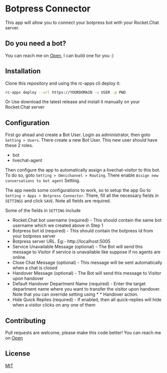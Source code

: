 # Botpress Connector
This app will allow you to connect your botpress bot with your Rocket.Chat server.

## Do you need a bot?
You can reach me on [Open](https://open.rocket.chat/direct/hlatki), I can build one for you :)

## Installation
Clone this repository and using the rc-apps cli deploy it:
```bash
rc-apps deploy --url https://YOURDOMAIN -u USER -p PWD
````
Or
Use download the latest release and install it manually on your Rocket.Chat server

## Configuration

First go ahead and create a Bot User. Login as administrator, then goto ```Setting > Users```. There create a new Bot User. This new user should have these 2 roles.

* bot
* livechat-agent

Then configure the app to automatically assign a livechat-visitor to this bot. To do so, goto ```Setting > Omnichannel > Routing```. There enable ```Assign new conversations to bot agent``` Setting.

The app needs some configurations to work, so to setup the app Go to ```Setting > Apps > Botpress Connector```. There, fill all the necessary fields in ```SETTINGS``` and click ```SAVE```. Note all fields are required.

Some of the fields in ```SETTING``` include

* Rocket.Chat bot username (required) - This should contain the same bot username which we created above in Step 1
* Botpress bot id (required) - This should contain the botpress id from your botpress server
* Botpress server URL. Eg:- http://localhost:5005
* Service Unavailable Message (optional) - The Bot will send this message to Visitor if service is unavailable like suppose if no agents are online.
* Close Chat Message (optional) - This message will be sent automatically when a chat is closed
* Handover Message (optional) - The Bot will send this message to Visitor upon handover
* Default Handover Department Name (required) - Enter the target department name where you want to transfer the visitor upon handover. Note that you can override setting using * * Handover action.
* Hide Quick Replies (required) - If enabled, then all quick-replies will hide when a visitor clicks on any one of them

## Contributing
Pull requests are welcome, please make this code better! You can reach me on [Open](https://open.rocket.chat/direct/hlatki)

## License
[MIT](https://choosealicense.com/licenses/mit/)
